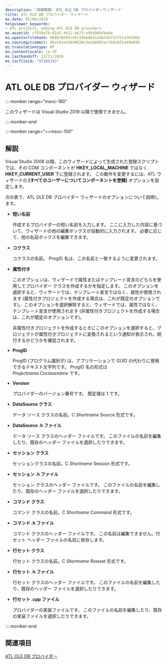 ```yaml
---
description: '詳細情報: ATL OLE DB プロバイダーウィザード'
title: ATL OLE DB プロバイダー ウィザード
ms.date: 05/09/2019
helpviewer_keywords:
- ATL projects, adding ATL OLE DB providers
ms.assetid: cf91ba78-01d1-4d12-b673-e95d96bfbebe
ms.openlocfilehash: 068670205c45c559e8b312d633d715f51a78190d
ms.sourcegitcommit: d6af41e42699628c3e2e6063ec7b03931a49a098
ms.translationtype: MT
ms.contentlocale: ja-JP
ms.lasthandoff: 12/11/2020
ms.locfileid: "97165343"
---
```

# <a name="atl-ole-db-provider-wizard"></a>ATL OLE DB プロバイダー ウィザード

::: moniker range="msvc-160"

このウィザードは Visual Studio 2019 以降で使用できません。

::: moniker-end

::: moniker range="<=msvc-150"

## <a name="remarks"></a>解説

Visual Studio 2008 以降、このウィザードによって生成された登録スクリプトでは、その COM コンポーネントが **HKEY_LOCAL_MACHINE** ではなく **HKEY_CURRENT_USER** 下に登録されます。 この動作を変更するには、ATL ウィザードの **[すべてのユーザーについてコンポーネントを登録]** オプションを設定します。

次の表で、ATL OLE DB プロバイダー ウィザードのオプションについて説明します。

- **短い名前**

   作成するプロバイダーの短い名前を入力します。 ここに入力した内容に基づいて、ウィザードの他の編集ボックスが自動的に入力されます。 必要に応じて、他の名前ボックスを編集できます。

- **コクラス**

   コクラスの名前。 ProgID 名は、この名前と一致するように変更されます。

- **属性付き**

   このオプションは、ウィザードで属性またはテンプレート宣言のどちらを使用してプロバイダー クラスを作成するかを指定します。 このオプションを選択すると、ウィザードでは、テンプレート宣言ではなく、属性が使用されます (属性付きプロジェクトを作成する場合は、これが既定のオプションです)。 このオプションを選択解除すると、ウィザードでは、属性ではなく、テンプレート宣言が使用されます (非属性付きプロジェクトを作成する場合は、これが既定のオプションです)。

   非属性付きプロジェクトを作成するときにこのオプションを選択すると、プロジェクトが属性付きプロジェクトに変換されるという通知が表示され、続行するかどうかを確認されます。

- **ProgID**

   ProgID (プログラム識別子) は、アプリケーションで GUID の代わりに使用できるテキスト文字列です。 ProgID 名の形式は *Projectname.Coclassname* です。

- **Version**

   プロバイダーのバージョン番号です。 既定値は 1 です。

- **DataSource クラス**

   データ ソース クラスの名前。C *Shortname* Source 形式です。

- **DataSource .h ファイル**

   データ ソース クラスのヘッダー ファイルです。 このファイルの名前を編集したり、既存のヘッダー ファイルを選択したりできます。

- **セッション クラス**

   セッションクラスの名前。C *Shortname* Session 形式です。

- **セッション .h ファイル**

   セッション クラスのヘッダー ファイルです。 このファイルの名前を編集したり、既存のヘッダー ファイルを選択したりできます。

- **コマンド クラス**

   コマンド クラスの名前。C *Shortname* Command 形式です。

- **コマンド .h ファイル**

   コマンド クラスのヘッダー ファイルです。 この名前は編集できません。行セット ヘッダー ファイルの名前に依存します。

- **行セット クラス**

   行セット クラスの名前。C *Shortname* Rowset 形式です。

- **行セット .h ファイル**

   行セット クラスのヘッダー ファイルです。 このファイルの名前を編集したり、既存のヘッダー ファイルを選択したりできます。

- **行セット .cpp ファイル**

   プロバイダーの実装ファイルです。 このファイルの名前を編集したり、既存の実装ファイルを選択したりできます。

::: moniker-end

## <a name="see-also"></a>関連項目

[ATL OLE DB プロバイダー](../../atl/reference/adding-an-atl-ole-db-provider.md)
